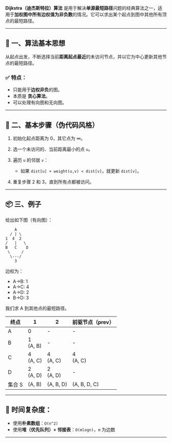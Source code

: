 **Dijkstra（迪杰斯特拉）算法** 是用于解决**单源最短路径**问题的经典算法之一，适用于**加权图中所有边权值为非负数**的情况。它可以求出某个起点到图中其他所有顶点的最短路径。

---

## 🧠 一、算法基本思想

从起点出发，不断选择当前**距离起点最近**的未访问节点，并以它为中心更新其他节点的最短路径。

### ✅ 特点：

* 只能用于**边权非负**的图。
* 本质是 **贪心算法**。
* 可以处理有向图和无向图。

---

## 🔁 二、基本步骤（伪代码风格）

1. 初始化起点距离为 0，其它点为 ∞。
2. 选一个未访问的、当前距离最小的点 `u`。
3. 遍历 `u` 的邻居 `v`：

   * 如果 `dist[u] + weight(u,v) < dist[v]`，就更新 `dist[v]`。
4. 重复步骤 2 和 3，直到所有点都被访问。

---

## 📦 三、例子

给出如下图（有向图）：

```
    A
  / | \
1  4  2
/   |   \
B   C    D
 \     /
  \---/
    3
```

边权为：

* A→B: 1
* A→C: 4
* A→D: 2
* B→D: 3

我们求 A 到其他点的最短路径。

| 终点   | 1            | 2            | 前驱节点（prev）   |
|------|--------------|--------------|--------------|
| A    | 0            | -            | -            |
| B    | 1<br/>(A, B) | -            | -            |
| C    | 4<br/>(A, C) | 4<br/>(A, C) | 4<br/>(A, C) |
| D    | 2<br/>(A, D) | 2<br/>(A, D) | -            |
| 集合 S | (A, B)       | (A, B, D)    | (A, B, D, C) |

---

## 🔢 时间复杂度：

* 使用**朴素数组**：`O(n^2)`
* 使用**堆（优先队列）+ 邻接表**：`O(mlogn)`，`m` 为边数

---
